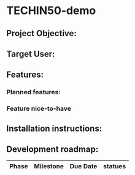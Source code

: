 # TECHIN50-demo

## Project Objective:

## Target User:

## Features:

### Planned features:

### Feature nice-to-have

## Installation instructions:

## Development roadmap:

|Phase|Milestone|Due Date|statues|
|----------|----------|----------|----------|


